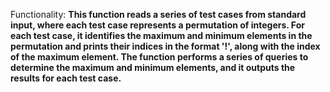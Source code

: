 Functionality: **This function reads a series of test cases from standard input, where each test case represents a permutation of integers. For each test case, it identifies the maximum and minimum elements in the permutation and prints their indices in the format '!', along with the index of the maximum element. The function performs a series of queries to determine the maximum and minimum elements, and it outputs the results for each test case.**